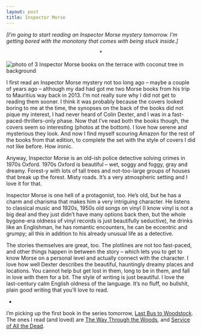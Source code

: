 ```yaml
---
layout: post
title: Inspector Morse
---
```


*[I’m going to start reading an Inspector Morse mystery tomorrow. I’m getting bored with the monotony that comes with being stuck inside.]*

<p style="text-align: center">*</p>

<img src="{{ site.baseurl }}/images/inspector-morse-books.jpg" alt="photo of 3 Inspector Morse books on the terrace with coconut tree in background">

I first read an Inspector Morse mystery not too long ago – maybe a couple of years ago – although my dad had got me two Morse books from his trip to Mauritius way back in 2013. I’m not really sure why I did not get to reading them sooner. I think it was probably because the covers looked boring to me at the time, the synopses on the back of the books did not pique my interest, I had never heard of Colin Dexter, and I was in a fast-paced-thrillers-only phase. Now that I’ve read both the books though, the covers seem so interesting (photos at the bottom). I love how serene and mysterious they look. And now I find myself scouring Amazon for the rest of the books from that edition, to complete the set with the style of covers I did not like before. How ironic.

Anyway, Inspector Morse is an old-ish police detective solving crimes in 1970s Oxford. 1970s Oxford is beautiful – wet, soggy and foggy, gray and dreamy. Forest-y with lots of tall trees and not-too-large groups of houses that break up the forest. Misty roads. It’s a very atmospheric setting and I love it for that.

Inspector Morse is one hell of a protagonist, too. He’s old, but he has a charm and charisma that makes him a very intriguing character. He listens to classical music and 1920s, 1950s old songs on vinyl (I know vinyl is not a big deal and they just didn’t have many options back then, but the whole bygone-era oldness of vinyl records is just beautifully seductive), he drinks like an Englishman, he has romantic encounters, he can be eccentric and grumpy; all this in addition to his already unusual life as a detective.

The stories themselves are great, too. The plotlines are not too fast-paced, and other things happen in between the story – which lets you to get to know Morse on a personal level and actually connect with the character. I love how well Dexter describes the beautiful, hauntingly dreamy places and locations. You cannot help but get lost in them, long to be in them, and fall in love with them for a bit. The style of writing is just beautiful. I love the last-century calm English oldness of the language. It’s no fluff, no bullshit, plain good writing that you’ll love to read.

*

I’m picking up the first book in the series tomorrow, [Last Bus to Woodstock](https://www.goodreads.com/book/show/76909.Last_Bus_to_Woodstock). The ones I read (and loved) are [The Way Through the Woods](https://www.goodreads.com/book/show/76917.The_Way_Through_The_Woods), and [Service of All the Dead](https://www.goodreads.com/book/show/76915.Service_of_All_the_Dead).